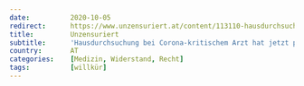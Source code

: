 ```yaml
---
date:          2020-10-05
redirect:      https://www.unzensuriert.at/content/113110-hausdurchsuchung-bei-corona-kritischem-arzt-hat-jetzt-parlamentarisches-nachspiel/
title:         Unzensuriert
subtitle:      'Hausdurchsuchung bei Corona-kritischem Arzt hat jetzt parlamentarisches Nachspiel'
country:       AT
categories:    [Medizin, Widerstand, Recht]
tags:          [willkür]
---
```

